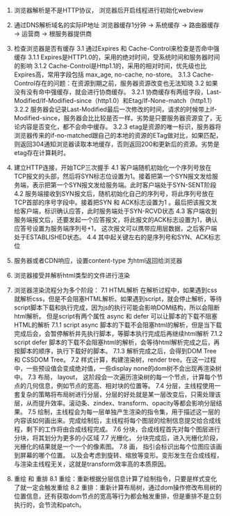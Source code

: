 1. 浏览器解析是不是HTTP协议， 浏览器后开启线程进行初始化webview
2. 通过DNS解析域名的实际IP地址
   浏览器缓存1分钟 -> 系统缓存 -> 路由器缓存 -> 运营商 -> 根服务器提供商
3. 检查浏览器是否有缓存
    3.1 通过Expires 和 Cache-Control来检查是否命中强缓存
        3.1.1 Expires是HTTP1.0的，采用的绝对时间，受系统时间和服务器时间的影响
        3.1.2 Cache-Control是Http1.1的，采用的相对时间，优先级也比Expires高，常用字段包括 max_age, no-cache, no-store。
        3.1.3 Cache-Control存在的问题：在资源到期之前，服务器资源改变也无法知晓
    3.2 如果没有没有命中强缓存，就会进行协商缓存。
        3.2.1 协商缓存有两组字段，Last-Modified/If-Modified-since（http1.0）和Etag/If-None-match（http1.1）
        3.2.2 服务器会记录Last-Modified最后一次修改的时间，请求的时候带上If-Modified-since，服务器会比比较是否一样。劣势是只要服务器资源变了，无论内容是否变化，都不会命中缓存。
        3.2.3 etag是资源的唯一标识，服务器将浏览器传来的if-no-matched跟自己的本地的资源的ETag做对比，如果匹配，则返回304通知浏览器读取本地缓存，否则返回200和更新后的资源。劣势是etag存在计算耗时。
4. 建立HTTP连接，开始TCP三次握手
    4.1 客户端随机初始化一个序列号放在TCP报文的头部，然后将SYN标志位设置为1。接着把第一个SYN报文发给服务端，表示把第一个SYN报文发给服务端。此时客户端处于SYN-SENT阶段
    4.2 服务端接收到SYN报文后，随机初始化自己的序列号，将此序列号放在TCP首部的序号字段中。接着把SYN 和 ACK标志设置为1 。最后把该报文发给客户端，标识确认应答，此时服务端处于SYN-RCVD状态
    4.3 客户端收到服务端报文后，还要发起一个应答报文，将此报文的ACK标志设置为1，确认应答号设置为服务端序列号+1， 这次报文可以携带应用层数据，之后客户端处于ESTABLISHED状态。
    4.4 其中起关键左右的是序列号和SYN、ACK标志位
5. 服务器或者CDN响应，设置content-type 为html返回给浏览器
6. 浏览器接受并解析html类型的文件进行渲染


7. 浏览器渲染流程分为多个阶段：
    7.1 HTML解析
        在解析过程中，如果遇到css就解析css，但是不会阻塞HTML解析。如果遇到script，就会停止解析，等待script脚本下载和执行完成，因为js的执行可能会影响DOM结构，所以会阻断html解析。
        但是script有两个属性 async 和 defer 可以让脚本的下载不阻塞HTML的解析
            7.1.1 script async 脚本的下载不会阻塞html的解析，但是当下载完成后会，会暂停解析并先执行脚本，等脚本执行完成后再继续html解析
            7.1.2 script defer 脚本的下载不会阻塞html的解析，会等待html解析完成之后，再按脚本的顺序，执行下载好的脚本。
            7.1.3 解析完成之后，会得到DOM Tree 和 CSSDOM Tree。
    7.2 样式计算，构建渲染树，render tree。在这一过程中，一些预设值会变成绝对值，一些display none的dom树不会出现再渲染树中。
    7.3 布局， layout， 这阶段会一次遍历渲染树的每一个节点，计算每个节点的几何信息，例如节点的宽高、相对块的位置等。
    7.4 分层，主线程使用一套复杂的策略将布局树进行分层，分层的好处就是某一层改变后，只需处理该层，从而提升效率。滚动条、zindex、transform、opacity等都会影响分层结果。
    7.5 绘制，主线程会为每一层单独产生渲染的指令集，用于描述这一层的内容该如何画出来。完成绘制后，主线程将每个图层的绘制信息提交给合成线程，剩下的工作将由合成线程完成。
    7.6 分块，合成线程首先对每个图层进行分块，将其划分为更多的小区域
    7.7 光栅化， 分块完成后，进入光栅化阶段， 光栅化的结果就是一个一个的像素图。
    7.8 画， 指引会标识出每个位图应该画到屏幕的哪个位置。 以及会考虑到旋转、缩放等变形。变形发生在合成线程，与渲染主线程无关，这就是transform效率高的本质原因。

8. 重绘 和 重排
    8.1 重绘：重新根据分层信息计算了绘制指令，只要是样式变化了就一定会触发重绘
    8.2 重排：重新计算布局树，通过dom操作修改布局树的位置信息，还有获取dom节点的宽高等行为都会触发重排，但是重排不是立刻执行的，会节流和patch。
